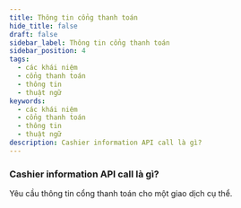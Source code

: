 ```yaml
---
title: Thông tin cổng thanh toán
hide_title: false
draft: false
sidebar_label: Thông tin cổng thanh toán
sidebar_position: 4
tags:
  - các khái niệm
  - cổng thanh toán
  - thông tin
  - thuật ngữ
keywords:
  - các khái niệm
  - cổng thanh toán
  - thông tin
  - thuật ngữ
description: Cashier information API call là gì?
---
```


### Cashier information API call là gì?

Yêu cầu thông tin cổng thanh toán cho một giao dịch cụ thể.
